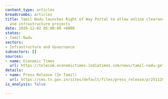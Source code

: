 ```yaml
---
content_type: articles
breadcrumbs: articles
title: Tamil Nadu launches Right of Way Portal to allow online clearance of telecommunication
  and infrastructure projects
date: 2020-12-02 05:00:00 +0000
states:
- Tamil Nadu
sectors:
- Infrastructure and Governance
subsectors: []
sources:
- name: Economic Times
  url: https://telecom.economictimes.indiatimes.com/news/tamil-nadu-gets-digital-india-push-launches-online-portal-for-infra-project-clearance/79449237
details:
- name: Press Release (In Tamil)
  url: https://cms.tn.gov.in/sites/default/files/press_release/pr251120_911.pdf
is_analysis: false

---
```

